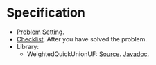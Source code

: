 # Specification

- [Problem Setting](http://coursera.cs.princeton.edu/algs4/assignments/percolation.html).
- [Checklist](http://coursera.cs.princeton.edu/algs4/checklists/percolation.html). After you have solved the problem.
- Library:
  - WeightedQuickUnionUF: [Source](https://algs4.cs.princeton.edu/code/edu/princeton/cs/algs4/WeightedQuickUnionUF.java.html). [Javadoc](https://algs4.cs.princeton.edu/code/javadoc/edu/princeton/cs/algs4/WeightedQuickUnionUF.html).
